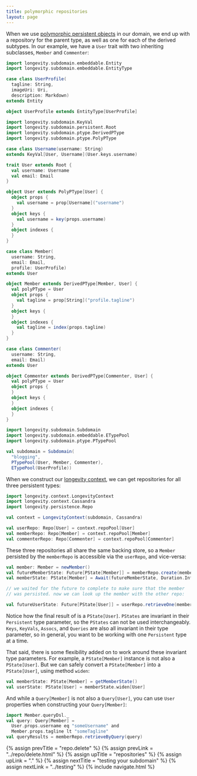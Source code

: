 ```yaml
---
title: polymorphic repositories
layout: page
---
```


When we use [polymorphic persistent objects](../poly/persistents.html)
in our domain, we end up with a repository for the parent type, as
well as one for each of the derived subtypes. In our example, we have
a `User` trait with two inheriting subclasses, `Member` and
`Commenter`:


```scala
import longevity.subdomain.embeddable.Entity
import longevity.subdomain.embeddable.EntityType

case class UserProfile(
  tagline: String,
  imageUri: Uri,
  description: Markdown)
extends Entity

object UserProfile extends EntityType[UserProfile]

import longevity.subdomain.KeyVal
import longevity.subdomain.persistent.Root
import longevity.subdomain.ptype.DerivedPType
import longevity.subdomain.ptype.PolyPType

case class Username(username: String)
extends KeyVal[User, Username](User.keys.username)

trait User extends Root {
  val username: Username
  val email: Email
}

object User extends PolyPType[User] {
  object props {
    val username = prop[Username]("username")
  }
  object keys {
    val username = key(props.username)
  }
  object indexes {
  }
}

case class Member(
  username: String,
  email: Email,
  profile: UserProfile)
extends User

object Member extends DerivedPType[Member, User] {
  val polyPType = User
  object props {
    val tagline = prop[String]("profile.tagline")
  }
  object keys {
  }
  object indexes {
    val tagline = index(props.tagline)
  }
}

case class Commenter(
  username: String,
  email: Email)
extends User

object Commenter extends DerivedPType[Commenter, User] {
  val polyPType = User
  object props {
  }
  object keys {
  }
  object indexes {
  }
}

import longevity.subdomain.Subdomain
import longevity.subdomain.embeddable.ETypePool
import longevity.subdomain.ptype.PTypePool

val subdomain = Subdomain(
  "blogging",
  PTypePool(User, Member, Commenter),
  ETypePool(UserProfile))
```

When we construct our [longevity context](../context), we can get
repositories for all three persistent types:

```scala
import longevity.context.LongevityContext
import longevity.context.Cassandra
import longevity.persistence.Repo

val context = LongevityContext(subdomain, Cassandra)

val userRepo: Repo[User] = context.repoPool[User]
val memberRepo: Repo[Member] = context.repoPool[Member]
val commenterRepo: Repo[Commenter] = context.repoPool[Commenter]
```

These three repositories all share the same backing store, so a
`Member` persisted by the `memberRepo` is accessible via the
`userRepo`, and vice-versa:

```scala
val member: Member = newMember()
val futureMemberState: Future[PState[Member]] = memberRepo.create(member)
val memberState: PState[Member] = Await(futureMemberState, Duration.Inf)

// we waited for the future to complete to make sure that the member
// was persisted. now we can look up the member with the other repo:

val futureUserState: Future[PState[User]] = userRepo.retrieveOne(member.username)
```

Notice how the final result of is a `PState[User]`. `PStates` are
invariant in their `Persistent` type parameter, so the `PStates` can
not be used interchangeably. `Keys`, `KeyVals`, `Assocs`, and
`Queries` are also all invariant in their type parameter, so in
general, you want to be working with one `Persistent` type at a
time.

That said, there is some flexibility added on to work around these
invariant type parameters. For example, a `PState[Member]` instance is
not also a `PState[User]`. But we can safely convert a
`PState[Member]` into a `PState[User]`, using method `widen`:

```scala
val memberState: PState[Member] = getMemberState()
val userState: PState[User] = memberState.widen[User]
```

And while a `Query[Member]` is not also a `Query[User]`, you can use
`User` properties when constructing your `Query[Member]`:

```scala
import Member.queryDsl._
val query: Query[Member] =
  User.props.username eq "someUsername" and
  Member.props.tagline lt "someTagline"
val queryResults = memberRepo.retrieveByQuery(query)
```

{% assign prevTitle = "repo.delete" %}
{% assign prevLink = "../repo/delete.html" %}
{% assign upTitle = "repositories" %}
{% assign upLink = "." %}
{% assign nextTitle = "testing your subdomain" %}
{% assign nextLink = "../testing" %}
{% include navigate.html %}
